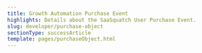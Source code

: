 ```yaml
---
title: Growth Automation Purchase Event
highlights: Details about the SaaSquatch User Purchase Event.
slug: developer/purchase-object
sectionType: successArticle
template: pages/purchaseObject.html
---
```

